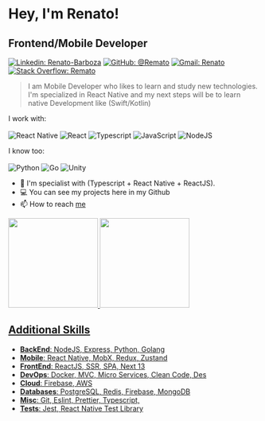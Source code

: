 # Hey, I'm Renato!

## Frontend/Mobile Developer
[![Linkedin: Renato-Barboza](https://img.shields.io/badge/-Renato%20Barboza-blue?style=flat-square&logo=Linkedin&logoColor=white&link=https://www.linkedin.com/in/renatobcosta/?locale=en_US)](https://www.linkedin.com/in/renatobcosta/?locale=en_US)
[![GitHub: @Remato](https://img.shields.io/github/followers/Remato?label=follow&style=social)](https://github.com/Remato)
[![Gmail: Renato](https://img.shields.io/badge/Gmail-Renato-red)](mailto:renatobcostaa@gmail.com)
[![Stack Overflow: Remato](https://img.shields.io/badge/-Stack%20Overflow-222222?logo=stack-overflow&link=https://stackoverflow.com/users/story/12875404)](https://stackoverflow.com/users/story/12875404)

>I am Mobile Developer who likes to learn and study new technologies. I'm specialized in React Native and my next steps will be to learn native Development like (Swift/Kotlin)

I work with:
<br><br>
![React Native](https://img.shields.io/badge/React_Native-20232A?style=for-the-badge&logo=react&logoColor=61DAFB)
![React](https://img.shields.io/badge/React-20232A?style=for-the-badge&logo=react&logoColor=61DAFB)
![Typescript](https://img.shields.io/badge/TypeScript-007ACC?style=for-the-badge&logo=typescript&logoColor=white)
![JavaScript](https://img.shields.io/badge/javascript-%23323330.svg?style=for-the-badge&logo=javascript&logoColor=%23F7DF1E)
![NodeJS](https://img.shields.io/badge/Node.js-43853D?style=for-the-badge&logo=node.js&logoColor=white)

I know too:
<br><br>
![Python](https://img.shields.io/badge/Python-14354C?style=for-the-badge&logo=python&logoColor=white)
![Go](https://img.shields.io/badge/go-%2300ADD8.svg?style=for-the-badge&logo=go&logoColor=white)
![Unity](https://img.shields.io/badge/unity-%23000000.svg?style=for-the-badge&logo=unity&logoColor=white)

* :seedling: I'm specialist with (Typescript + React Native + ReactJS).
* :computer: You can see my projects here in my Github
* :mailbox: How to reach [me](https://www.linkedin.com/in/renatobcosta/?locale=en_US)

 <div>
   <a href="https://github.com/remato">
   <img height="180em" src="https://github-readme-stats.vercel.app/api?username=remato&include_all_commits=true&count_private=true"/>
   <img height="180em" src="https://github-readme-stats.vercel.app/api/top-langs/?username=remato&layout=compact&langs_count=6&hide=jupyter%20notebook"/>
</div>


## Additional Skills
- **BackEnd**: NodeJS, Express, Python, Golang
- **Mobile**: React Native, MobX, Redux, Zustand
- **FrontEnd**: ReactJS, SSR, SPA, Next 13
- **DevOps**: Docker, MVC, Micro Services, Clean Code, Des
- **Cloud**: Firebase, AWS
- **Databases**: PostgreSQL, Redis, Firebase, MongoDB
- **Misc**: Git, Eslint, Prettier, Typescript, 
- **Tests**: Jest, React Native Test Library

